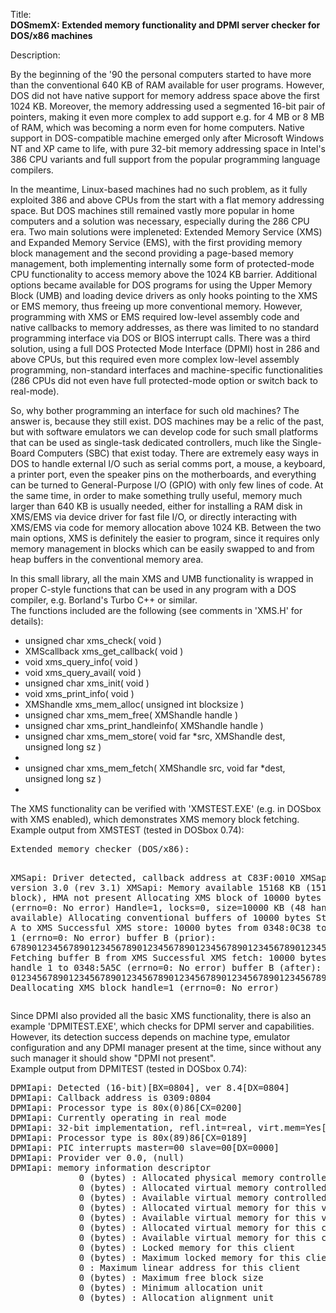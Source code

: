 Title:<br/>
<b>DOSmemX: Extended memory functionality and DPMI server checker for DOS/x86 machines</b>

Description:<br/>
<p>By the beginning of the '90 the personal computers started to have more than the conventional 640 KB of RAM available for user programs. However, DOS did not have native support for memory address space above the first 1024 KB. Moreover, the memory addressing used a segmented 16-bit pair of pointers, making it even more complex to add support e.g. for 4 MB or 8 MB of RAM, which was becoming a norm even for home computers. Native support in DOS-compatible machine emerged only after Microsoft Windows NT and XP came to life, with pure 32-bit memory addressing space in Intel's 386 CPU variants and full support from the popular programming language compilers.</p>
<p>In the meantime, Linux-based machines had no such problem, as it fully exploited 386 and above CPUs from the start with a flat memory addressing space. But DOS machines still remained vastly more popular in home computers and a solution was necessary, especially during the 286 CPU era. Two main solutions were impleneted: Extended Memory Service (XMS) and Expanded Memory Service (EMS), with the first providing memory block management and the second providing a page-based memory management, both implementing internally some form of protected-mode CPU functionality to access memory above the 1024 KB barrier. Additional options became available for DOS programs for using the Upper Memory Block (UMB) and loading device drivers as only hooks pointing to the XMS or EMS memory, thus freeing up more conventional memory. However, programming with XMS or EMS required low-level assembly code and native callbacks to memory addresses, as there was limited to no standard programming interface via DOS or BIOS interrupt calls. There was a third solution, using a full DOS Protected Mode Interface (DPMI) host in 286 and above CPUs, but this required even more complex low-level assembly programming, non-standard interfaces and machine-specific functionalities (286 CPUs did not even have  full protected-mode option or switch back to real-mode).</p>
<p>So, why bother programming an interface for such old machines? The answer is, because they still exist. DOS machines may be a relic of the past, but with software emulators we can develop code for such small platforms that can be used as single-task dedicated controllers, much like the Single-Board Computers (SBC) that exist today. There are extremely easy ways in DOS to handle external I/O such as serial comms port, a mouse, a keyboard, a printer port, even the speaker pins on the motherboards, and everything can be turned to General-Purpose I/O (GPIO) with only few lines of code. At the same time, in order to make something trully useful, memory much larger than 640 KB is usually needed, either for installing a RAM disk in XMS/EMS via device driver for fast file I/O, or directly interacting with XMS/EMS via code for memory allocation above 1024 KB. Between the two main options, XMS is definitely the easier to program, since it requires only memory management in blocks which can be easily swapped to and from heap buffers in the conventional memory area.</p>
<p>In this small library, all the main XMS and UMB functionality is wrapped in proper C-style functions that can be used in any program with a DOS compiler, e.g. Borland's Turbo C++ or similar. <br/>
The functions included are the following (see comments in 'XMS.H' for details):</p>
<ul>
	<li>unsigned char xms_check( void )</li>
	<li>XMScallback xms_get_callback( void )</li>
	<li>void xms_query_info( void )</li>
	<li>void xms_query_avail( void )</li>
	<li>unsigned char xms_init( void )</li>
	<li>void xms_print_info( void )</li>
	<li>XMShandle xms_mem_alloc( unsigned int blocksize )</li>
	<li>unsigned char xms_mem_free( XMShandle handle )</li>
	<li>unsigned char xms_print_handleinfo( XMShandle handle )</li>
	<li>unsigned char xms_mem_store( void far *src, XMShandle dest, unsigned long sz )<li>
	<li>unsigned char xms_mem_fetch( XMShandle src, void far *dest, unsigned long sz )<li>
</ul>

<p>The XMS functionality can be verified with 'XMSTEST.EXE' (e.g. in DOSbox with XMS enabled), which demonstrates XMS memory block fetching.<br/>
Example output from XMSTEST (tested in DOSbox 0.74):</p>
<pre>
Extended memory checker (DOS/x86):

XMSapi: Driver detected, callback address at C83F:0010
XMSapi: Driver version 3.0 (rev 3.1)
XMSapi: Memory available 15168 KB (15168 KB block), HMA not present
Allocating XMS block of 10000 bytes
	handle=1 (errno=0: No error)
Handle=1, locks=0, size=10000 KB (48 handles available)
Allocating conventional buffers of 10000 bytes
Storing buffer A to XMS
Successful XMS store: 10000 bytes from 0348:0C38 to XMS handle 1
	(errno=0: No error)
buffer B (prior):
6789012345678901234567890123456789012345678901234567890123456789012345678901234567890123456789012345...
Fetching buffer B from XMS
Successful XMS fetch: 10000 bytes from XMS handle 1 to 0348:5A5C
	(errno=0: No error)
buffer B (after):
0123456789012345678901234567890123456789012345678901234567890123456789012345678901234567890123456789...
Deallocating XMS block
	handle=1 (errno=0: No error)
</pre>

<p>Since DPMI also provided all the basic XMS functionality, there is also an example 'DPMITEST.EXE', which checks for DPMI server and capabilities. However, its detection success depends on machine type, emulator configuration and any DPMI manager present at the time, since without any such manager it should show "DPMI not present".<br/>
Example output from DPMITEST (tested in DOSbox 0.74):</p>
<pre>
DPMIapi: Detected (16-bit)[BX=0804], ver 8.4[DX=0804]
DPMIapi: Callback address is 0309:0804
DPMIapi: Processor type is 80x(0)86[CX=0200]
DPMIapi: Currently operating in real mode
DPMIapi: 32-bit implementation, refl.int=real, virt.mem=Yes[BX=FFFB]
DPMIapi: Processor type is 80x(89)86[CX=0189]
DPMIapi: PIC interrupts master=00 slave=00[DX=0000]
DPMIapi: Provider ver 0.0, (null)
DPMIapi: memory information descriptor
	         0 (bytes) : Allocated physical memory controlled by DPMI host
	         0 (bytes) : Allocated virtual memory controlled by DPMI host
	         0 (bytes) : Available virtual memory controlled by DPMI host
	         0 (bytes) : Allocated virtual memory for this virtual machine
	         0 (bytes) : Available virtual memory for this virtual machine
	         0 (bytes) : Allocated virtual memory for this client
	         0 (bytes) : Available virtual memory for this client
	         0 (bytes) : Locked memory for this client
	         0 (bytes) : Maximum locked memory for this client
	         0 : Maximum linear address for this client
	         0 (bytes) : Maximum free block size
	         0 (bytes) : Minimum allocation unit
	         0 (bytes) : Allocation alignment unit
</pre>
